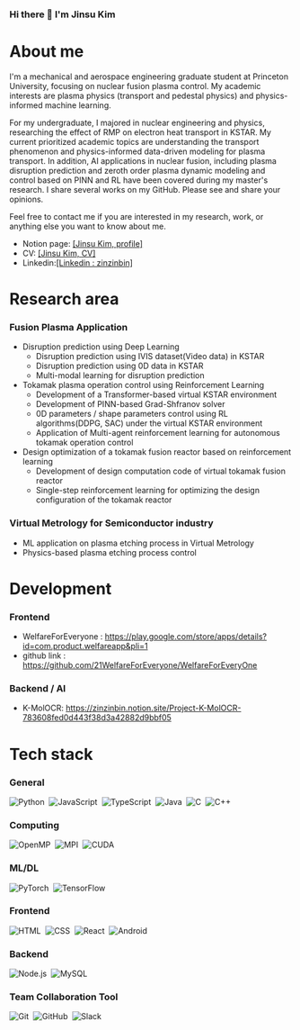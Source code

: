 ### Hi there 👋 I'm Jinsu Kim

About me
===
I'm a mechanical and aerospace engineering graduate student at Princeton University, focusing on nuclear fusion plasma control. My academic interests are plasma physics (transport and pedestal physics) and physics-informed machine learning. 

For my undergraduate, I majored in nuclear engineering and physics, researching the effect of RMP on electron heat transport in KSTAR. My current prioritized academic topics are understanding the transport phenomenon and physics-informed data-driven modeling for plasma transport. In addition, AI applications in nuclear fusion, including plasma disruption prediction and zeroth order plasma dynamic modeling and control based on PINN and RL have been covered during my master's research. I share several works on my GitHub. Please see and share your opinions.

Feel free to contact me if you are interested in my research, work, or anything else you want to know about me. 

- Notion page: <a href = "https://zinzinbin.notion.site/My-profile-7032f684f72c4d32bec1e79940cdc46a">[Jinsu Kim, profile]</a>
- CV: <a href = "https://docs.google.com/document/d/1BhAfJKpb1Ju4BZXJmjm0gbaRkU5XDH87/edit?usp=sharing&ouid=103232822913929091897&rtpof=true&sd=true">[Jinsu Kim, CV]</a>
- Linkedin:<a href = "https://www.linkedin.com/in/zinzinbin/">[Linkedin : zinzinbin]</a>

Research area
===
### Fusion Plasma Application
- Disruption prediction using Deep Learning
  - Disruption prediction using IVIS dataset(Video data) in KSTAR
  - Disruption prediction using 0D data in KSTAR
  - Multi-modal learning for disruption prediction
- Tokamak plasma operation control using Reinforcement Learning
  - Development of a Transformer-based virtual KSTAR environment
  - Development of PINN-based Grad-Shfranov solver
  - 0D parameters / shape parameters control using RL algorithms(DDPG, SAC) under the virtual KSTAR environment
  - Application of Multi-agent reinforcement learning for autonomous tokamak operation control
- Design optimization of a tokamak fusion reactor based on reinforcement learning
  - Development of design computation code of virtual tokamak fusion reactor
  - Single-step reinforcement learning for optimizing the design configuration of the tokamak reactor

### Virtual Metrology for Semiconductor industry
- ML application on plasma etching process in Virtual Metrology
- Physics-based plasma etching process control

Development
===
### Frontend
- WelfareForEveryone : https://play.google.com/store/apps/details?id=com.product.welfareapp&pli=1
- github link : https://github.com/21WelfareForEveryone/WelfareForEveryOne

### Backend / AI
- K-MolOCR: https://zinzinbin.notion.site/Project-K-MolOCR-783608fed0d443f38d3a42882d9bbf05

Tech stack
===
### General
![Python](https://img.shields.io/badge/-Python-05122A?style=flat&logo=python)&nbsp;
![JavaScript](https://img.shields.io/badge/-JavaScript-05122A?style=flat&logo=javascript)&nbsp;
![TypeScript](https://img.shields.io/badge/-TypeScript-05130A?style=flat&logo=typescript)&nbsp;
![Java](https://img.shields.io/badge/-Java-05122A?style=flat&logo=Java&logoColor=FFA518)&nbsp;
![C](https://img.shields.io/badge/-C-05122A?style=flat&logo=C&logoColor=A8B9CC)&nbsp;
![C++](https://img.shields.io/badge/-C++-05122A?style=flat&logo=C%2B%2B&logoColor=00599C)&nbsp;

### Computing
![OpenMP](https://img.shields.io/badge/-OpenMP-05122A?style=flat&logo=openmp%2B%2B&logoColor=00599C)&nbsp;
![MPI](https://img.shields.io/badge/-MPI-05122A?style=flat&logo=mpi%2B%2B&logoColor=00599C)&nbsp;
![CUDA](https://img.shields.io/badge/-CUDA-05122A?style=flat&logo=cuda%2B%2B&logoColor=00599C)&nbsp;

### ML/DL
![PyTorch](https://img.shields.io/badge/PyTorch-%23EE4C2C.svg?style=flat&logo=PyTorch&logoColor=white)&nbsp;
![TensorFlow](https://img.shields.io/badge/TensorFlow-%23FF6F00.svg?style=flat&logo=TensorFlow&logoColor=white)&nbsp;

### Frontend
![HTML](https://img.shields.io/badge/-HTML-05122A?style=flat&logo=HTML5)&nbsp;
![CSS](https://img.shields.io/badge/-CSS-05122A?style=flat&logo=CSS3&logoColor=1572B6)&nbsp;
![React](https://img.shields.io/badge/-React-05122A?style=flat&logo=react)&nbsp;
![Android](https://img.shields.io/badge/-Android-05122A?style=flat&logo=Android)&nbsp;

### Backend
![Node.js](https://img.shields.io/badge/-Node.js-05122A?style=flat&logo=node.js)&nbsp;
![MySQL](https://img.shields.io/badge/mysql-%2300f.svg?style=flat&logo=mysql&logoColor=white)&nbsp;

### Team Collaboration Tool
![Git](https://img.shields.io/badge/-Git-05122A?style=flat&logo=git)&nbsp;
![GitHub](https://img.shields.io/badge/-GitHub-05122A?style=flat&logo=github)&nbsp;
![Slack](https://img.shields.io/badge/Slack-4A154B?style=flat&logo=slack&logoColor=white)&nbsp;

<!--
**ZINZINBIN/ZINZINBIN** is a ✨ _special_ ✨ repository because its `README.md` (this file) appears on your GitHub profile.

Here are some ideas to get you started:

- 🔭 I’m currently working on ...
- 🌱 I’m currently learning ...
- 👯 I’m looking to collaborate on ...
- 🤔 I’m looking for help with ...
- 💬 Ask me about ...
- 📫 How to reach me: ...
- 😄 Pronouns: ...
- ⚡ Fun fact: ...
-->
